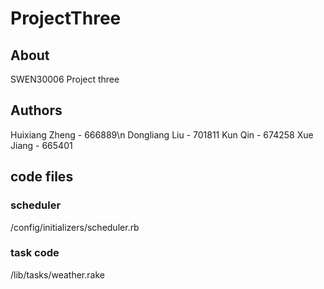 # ProjectThree

## About

SWEN30006 Project three

## Authors

Huixiang Zheng - 666889\n
Dongliang Liu - 701811
Kun Qin - 674258
Xue Jiang - 665401

## code files

### scheduler
/config/initializers/scheduler.rb

### task code
/lib/tasks/weather.rake
